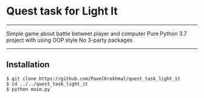 # Quest task for Light It

---

Simple game about battle betweet player and computer
Pure Python 3.7 project with using OOP style
No 3-party packages

---

## Installation

```
$ git clone https://github.com/PavelKrokhmal/quest_task_light_it
$ cd ../../quest_task_light_it
$ python main.py
```
